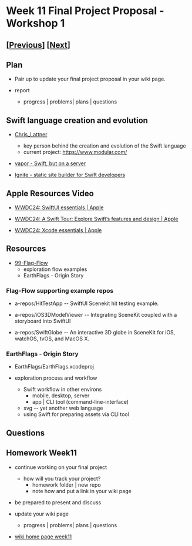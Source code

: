 # Week 11 Final Project Proposal - Workshop 1

## [[Previous](./10_multi.md)] [[Next](./12_workshop.md)]

## Plan

- Pair up to update your final project proposal in your wiki page.

- report

  - progress | problems| plans | questions

## Swift language creation and evolution

- [Chris_Lattner](https://en.wikipedia.org/wiki/Chris_Lattner)

  - key person behind the creation and evolution of the Swift language
  - current project: https://www.modular.com/

- [vapor - Swift, but on a server](https://vapor.codes/)

- [Ignite - static site builder for Swift developers](https://github.com/twostraws/Ignite)

## Apple Resources Video

- [WWDC24: SwiftUI essentials | Apple](https://www.youtube.com/watch?v=HyQgpxX__-A)

- [WWDC24: A Swift Tour: Explore Swift’s features and design | Apple](https://www.youtube.com/watch?v=boiLzazJ9j4)

- [WWDC24: Xcode essentials | Apple](https://www.youtube.com/watch?v=EN7-6Oj7cL0)

## Resources

- [99-Flag-Flow](https://github.com/molab-itp/99-Flag-Flow.git)
  - exploration flow examples
  - EarthFlags - Origin Story

### Flag-Flow supporting example repos

- a-repos/HitTestApp
  -- SwiftUI Scenekit hit testing example.

- a-repos/iOS3DModelViewer
  -- Integrating SceneKit coupled with a storyboard into SwiftUI

- a-repos/SwiftGlobe
  -- An interactive 3D globe in SceneKit for iOS, watchOS, tvOS, and MacOS X.

### EarthFlags - Origin Story

- EarthFlags/EarthFlags.xcodeproj

- exploration process and workflow

  - Swift workflow in other environs
    - mobile, desktop, server
    - app | CLI tool (command-line-interface)
  - svg -- yet another web language
  - using Swift for preparing assets via CLI tool

## Questions

## Homework Week11

- continue working on your final project
  - how will you track your project?
    - homework folder | new repo
    - note how and put a link in your wiki page
- be prepared to present and discuss
- update your wiki page

  - progress | problems| plans | questions

- [wiki home page week11](https://github.com/molab-itp/content-2025-01/wiki#week-11-homework)

<!--
- [review Bucketlist branch: list](https://github.com/molab-itp/09-Bucketlist.git)

- MoGallery Workflow

  - https://github.com/molab-itp/98-MoGallery-Private.git
  - https://github.com/molab-itp/98-MoGallery.git
  - https://github.com/molab-itp/98-MoGallery-p5js.git

- [using_musickit_to_integrate_with_apple_music](https://developer.apple.com/documentation/musickit/using_musickit_to_integrate_with_apple_music)



 -->
